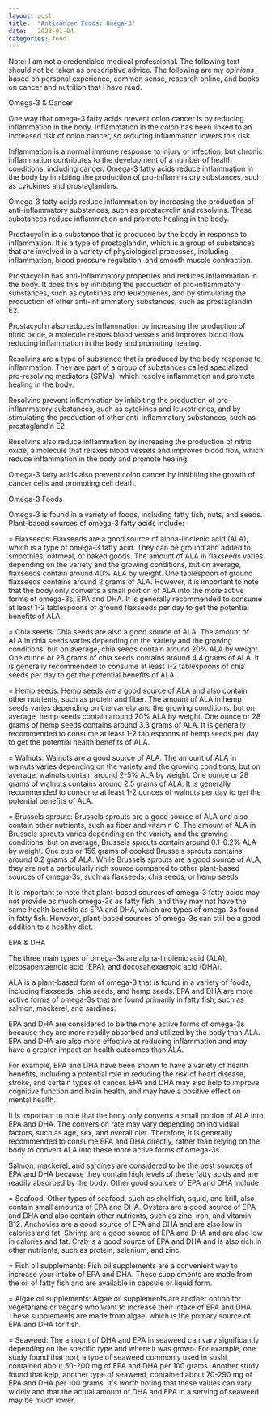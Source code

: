 ```yaml
---
layout: post
title:  "Anticancer Foods: Omega-3"
date:   2023-01-04
categories: food
---
```

Note: I am not a credentialed medical professional. The following text should not be taken as prescriptive advice. The following are my *opinions* based on personal experience, common sense, research online, and books on cancer and nutrition that I have read.

Omega-3 & Cancer

One way that omega-3 fatty acids prevent colon cancer is by reducing inflammation in the body. Inflammation in the colon has been linked to an increased risk of colon cancer, so reducing inflammation lowers this risk.

Inflammation is a normal immune response to injury or infection, but chronic inflammation contributes to the development of a number of health conditions, including cancer. Omega-3 fatty acids reduce inflammation in the body by inhibiting the production of pro-inflammatory substances, such as cytokines and prostaglandins.

Omega-3 fatty acids reduce inflammation by increasing the production of anti-inflammatory substances, such as prostacyclin and resolvins. These substances reduce inflammation and promote healing in the body.

Prostacyclin is a substance that is produced by the body in response to inflammation. It is a type of prostaglandin, which is a group of substances that are involved in a variety of physiological processes, including inflammation, blood pressure regulation, and smooth muscle contraction.

Prostacyclin has anti-inflammatory properties and reduces inflammation in the body. It does this by inhibiting the production of pro-inflammatory substances, such as cytokines and leukotrienes, and by stimulating the production of other anti-inflammatory substances, such as prostaglandin E2.

Prostacyclin also reduces inflammation by increasing the production of nitric oxide, a molecule relaxes blood vessels and improves blood flow. reducing inflammation in the body and promoting healing.

Resolvins are a type of substance that is produced by the body response to inflammation. They are part of a group of substances called specialized pro-resolving mediators (SPMs), which resolve inflammation and promote healing in the body.

Resolvins prevent inflammation by inhibiting the production of pro-inflammatory substances, such as cytokines and leukotrienes, and by stimulating the production of other anti-inflammatory substances, such as prostaglandin E2.

Resolvins also reduce inflammation by increasing the production of nitric oxide, a molecule that relaxes blood vessels and improves blood flow, which reduce inflammation in the body and promote healing.

Omega-3 fatty acids also prevent colon cancer by inhibiting the growth of cancer cells and promoting cell death.

Omega-3 Foods

Omega-3 is found in a variety of foods, including fatty fish, nuts, and seeds. Plant-based sources of omega-3 fatty acids include:

= Flaxseeds: Flaxseeds are a good source of alpha-linolenic acid (ALA), which is a type of omega-3 fatty acid. They can be ground and added to smoothies, oatmeal, or baked goods. The amount of ALA in flaxseeds varies depending on the variety and the growing conditions, but on average, flaxseeds contain around 40% ALA by weight. One tablespoon of ground flaxseeds contains around 2 grams of ALA. However, it is important to note that the body only converts a small portion of ALA into the more active forms of omega-3s, EPA and DHA. It is generally recommended to consume at least 1-2 tablespoons of ground flaxseeds per day to get the potential benefits of ALA.

= Chia seeds: Chia seeds are also a good source of ALA. The amount of ALA in chia seeds varies depending on the variety and the growing conditions, but on average, chia seeds contain around 20% ALA by weight. One ounce or 28 grams of chia seeds contains around 4.4 grams of ALA. It is generally recommended to consume at least 1-2 tablespoons of chia seeds per day to get the potential benefits of ALA.

= Hemp seeds: Hemp seeds are a good source of ALA and also contain other nutrients, such as protein and fiber. The amount of ALA in hemp seeds varies depending on the variety and the growing conditions, but on average, hemp seeds contain around 20% ALA by weight. One ounce or 28 grams of hemp seeds contains around 3.3 grams of ALA. It is generally recommended to consume at least 1-2 tablespoons of hemp seeds per day to get the potential health benefits of ALA.

= Walnuts: Walnuts are a good source of ALA. The amount of ALA in walnuts varies depending on the variety and the growing conditions, but on average, walnuts contain around 2-5% ALA by weight. One ounce or 28 grams of walnuts contains around 2.5 grams of ALA. It is generally recommended to consume at least 1-2 ounces of walnuts per day to get the potential benefits of ALA.

= Brussels sprouts: Brussels sprouts are a good source of ALA and also contain other nutrients, such as fiber and vitamin C. The amount of ALA in Brussels sprouts varies depending on the variety and the growing conditions, but on average, Brussels sprouts contain around 0.1-0.2% ALA by weight. One cup or 156 grams of cooked Brussels sprouts contains around 0.2 grams of ALA. While Brussels sprouts are a good source of ALA, they are not a particularly rich source compared to other plant-based sources of omega-3s, such as flaxseeds, chia seeds, or hemp seeds.

It is important to note that plant-based sources of omega-3 fatty acids may not provide as much omega-3s as fatty fish, and they may not have the same health benefits as EPA and DHA, which are types of omega-3s found in fatty fish. However, plant-based sources of omega-3s can still be a good addition to a healthy diet.

EPA & DHA

The three main types of omega-3s are alpha-linolenic acid (ALA), eicosapentaenoic acid (EPA), and docosahexaenoic acid (DHA).

ALA is a plant-based form of omega-3 that is found in a variety of foods, including flaxseeds, chia seeds, and hemp seeds. EPA and DHA are more active forms of omega-3s that are found primarily in fatty fish, such as salmon, mackerel, and sardines.

EPA and DHA are considered to be the more active forms of omega-3s because they are more readily absorbed and utilized by the body than ALA. EPA and DHA are also more effective at reducing inflammation and may have a greater impact on health outcomes than ALA.

For example, EPA and DHA have been shown to have a variety of health benefits, including a potential role in reducing the risk of heart disease, stroke, and certain types of cancer. EPA and DHA may also help to improve cognitive function and brain health, and may have a positive effect on mental health.

It is important to note that the body only converts a small portion of ALA into EPA and DHA. The conversion rate may vary depending on individual factors, such as age, sex, and overall diet. Therefore, it is generally recommended to consume EPA and DHA directly, rather than relying on the body to convert ALA into these more active forms of omega-3s.

Salmon, mackerel, and sardines are considered to be the best sources of EPA and DHA because they contain high levels of these fatty acids and are readily absorbed by the body. Other good sources of EPA and DHA include:

= Seafood: Other types of seafood, such as shellfish, squid, and krill, also contain small amounts of EPA and DHA. Oysters are a good source of EPA and DHA and also contain other nutrients, such as zinc, iron, and vitamin B12. Anchovies are a good source of EPA and DHA and are also low in calories and fat. Shrimp are a good source of EPA and DHA and are also low in calories and fat. Crab is a good source of EPA and DHA and is also rich in other nutrients, such as protein, selenium, and zinc.

= Fish oil supplements: Fish oil supplements are a convenient way to increase your intake of EPA and DHA. These supplements are made from the oil of fatty fish and are available in capsule or liquid form.

= Algae oil supplements: Algae oil supplements are another option for vegetarians or vegans who want to increase their intake of EPA and DHA. These supplements are made from algae, which is the primary source of EPA and DHA for fish.

= Seaweed: The amount of DHA and EPA in seaweed can vary significantly depending on the specific type and where it was grown. For example, one study found that nori, a type of seaweed commonly used in sushi, contained about 50-200 mg of EPA and DHA per 100 grams. Another study found that kelp, another type of seaweed, contained about 70-290 mg of EPA and DHA per 100 grams. It's worth noting that these values can vary widely and that the actual amount of DHA and EPA in a serving of seaweed may be much lower.